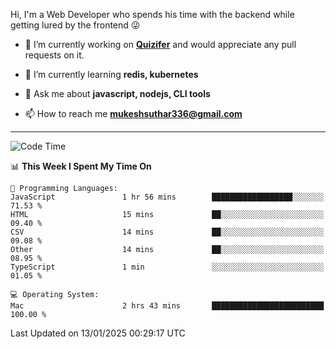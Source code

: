 Hi, I'm a Web Developer who spends his time with the backend while getting lured by the frontend 😜

- 🔭 I’m currently working on **[Quizifer](https://github.com/SutharMukesh/Quizifer/)** and would appreciate any pull requests on it.

- 🌱 I’m currently learning **redis, kubernetes**

- 💬 Ask me about **javascript, nodejs, CLI tools**

- 📫 How to reach me **mukeshsuthar336@gmail.com**

---
<!--START_SECTION:waka-->
![Code Time](http://img.shields.io/badge/Code%20Time-3%2C215%20hrs%2018%20mins-blue)

📊 **This Week I Spent My Time On** 

```text
💬 Programming Languages: 
JavaScript               1 hr 56 mins        ██████████████████░░░░░░░   71.53 % 
HTML                     15 mins             ██░░░░░░░░░░░░░░░░░░░░░░░   09.40 % 
CSV                      14 mins             ██░░░░░░░░░░░░░░░░░░░░░░░   09.08 % 
Other                    14 mins             ██░░░░░░░░░░░░░░░░░░░░░░░   08.95 % 
TypeScript               1 min               ░░░░░░░░░░░░░░░░░░░░░░░░░   01.05 % 

💻 Operating System: 
Mac                      2 hrs 43 mins       █████████████████████████   100.00 % 
```


 Last Updated on 13/01/2025 00:29:17 UTC
<!--END_SECTION:waka-->
